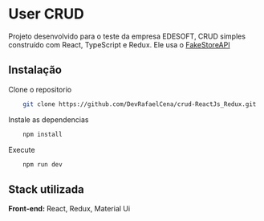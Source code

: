 # User CRUD

Projeto desenvolvido para o teste da empresa EDESOFT, CRUD simples construído com React, TypeScript e Redux. Ele usa o [FakeStoreAPI](https://fakestoreapi.com)

## Instalação

Clone o repositorio

```bash
    git clone https://github.com/DevRafaelCena/crud-ReactJs_Redux.git

```

Instale as dependencias

```bash
    npm install

```

Execute

```bash
    npm run dev
```

## Stack utilizada

**Front-end:** React, Redux, Material Ui
